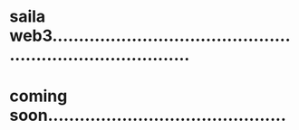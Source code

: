 # saila web3...............................................................................
# coming soon.............................................
